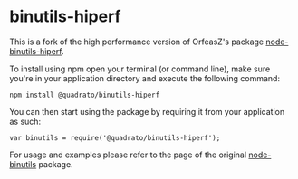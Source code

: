 binutils-hiperf
==============================================================

This is a fork of the high performance version of OrfeasZ's package [node-binutils-hiperf](https://github.com/OrfeasZ/node-binutils-hiperf).

To install using npm open your terminal (or command line), make sure you're in your application directory and execute the following command:

    npm install @quadrato/binutils-hiperf
    
You can then start using the package by requiring it from your application as such:

    var binutils = require('@quadrato/binutils-hiperf');

For usage and examples please refer to the page of the original [node-binutils](https://github.com/OrfeasZ/node-binutils) package.
